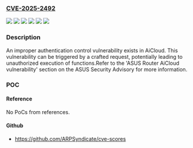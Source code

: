 ### [CVE-2025-2492](https://cve.mitre.org/cgi-bin/cvename.cgi?name=CVE-2025-2492)
![](https://img.shields.io/static/v1?label=Product&message=Router&color=blue)
![](https://img.shields.io/static/v1?label=Version&message=3.0.0.4_382%20series%20&color=brightgreen)
![](https://img.shields.io/static/v1?label=Version&message=3.0.0.4_386%20series%20&color=brightgreen)
![](https://img.shields.io/static/v1?label=Version&message=3.0.0.4_388%20series%20&color=brightgreen)
![](https://img.shields.io/static/v1?label=Version&message=3.0.0.6_102%20series%20&color=brightgreen)
![](https://img.shields.io/static/v1?label=Vulnerability&message=CWE-288%3A%20Authentication%20Bypass%20Using%20an%20Alternate%20Path%20or%20Channel&color=brightgreen)

### Description

An improper authentication control vulnerability exists in AiCloud. This vulnerability can be triggered by a crafted request, potentially leading to unauthorized execution of functions.Refer to the 'ASUS Router AiCloud vulnerability' section on the ASUS Security Advisory for more information.

### POC

#### Reference
No PoCs from references.

#### Github
- https://github.com/ARPSyndicate/cve-scores

